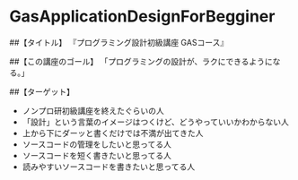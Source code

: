 # GasApplicationDesignForBegginer

##【タイトル】
『プログラミング設計初級講座 GASコース』

##【この講座のゴール】
「プログラミングの設計が、ラクにできるようになる。」

##【ターゲット】
- ノンプロ研初級講座を終えたぐらいの人
- 「設計」という言葉のイメージはつくけど、どうやっていいかわからない人
- 上から下にダーッと書くだけでは不満が出てきた人
- ソースコードの管理をしたいと思ってる人
- ソースコードを短く書きたいと思ってる人
- 読みやすいソースコードを書きたいと思ってる人
